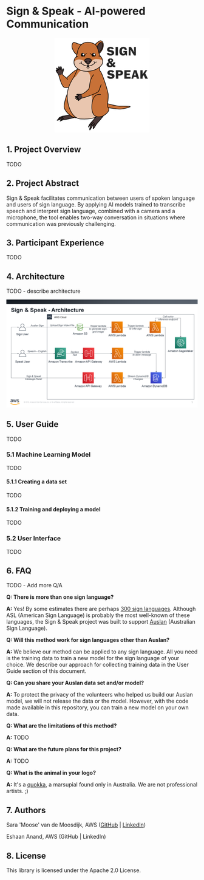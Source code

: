 # Sign & Speak - AI-powered Communication

<p align="center"><img src="img/sign-and-speak-logo-small.png" /></p>

## 1. Project Overview

TODO

## 2. Project Abstract

Sign & Speak facilitates communication between users of spoken language and users of sign language. By applying AI models trained to transcribe speech and interpret sign language, combined with a camera and a microphone, the tool enables two-way conversation in situations where communication was previously challenging.

## 3. Participant Experience

TODO

## 4. Architecture

TODO - describe architecture 

<p align="center"><img src="img/sign-and-speak-architecture.png" /></p>

## 5. User Guide

TODO

### 5.1 Machine Learning Model

TODO

#### 5.1.1 Creating a data set

TODO

#### 5.1.2 Training and deploying a model

TODO

### 5.2 User Interface

TODO

## 6. FAQ

TODO - Add more Q/A

**Q: There is more than one sign language?**

**A:** Yes! By some estimates there are perhaps [300 sign languages](https://en.wikipedia.org/wiki/List_of_sign_languages). Although ASL (American Sign Language) is probably the most well-known of these languages, the Sign & Speak project was built to support [Auslan](https://en.wikipedia.org/wiki/Auslan) (Australian Sign Language).

**Q: Will this method work for sign languages other than Auslan?**

**A:** We believe our method can be applied to any sign language. All you need is the training data to train a new model for the sign language of your choice. We describe our approach for collecting training data in the User Guide section of this document.

**Q: Can you share your Auslan data set and/or model?**

**A:** To protect the privacy of the volunteers who helped us build our Auslan model, we will not release the data or the model. However, with the code made available in this repository, you can train a new model on your own data.

**Q: What are the limitations of this method?**

**A:** TODO

**Q: What are the future plans for this project?**

**A:** TODO

**Q: What is the animal in your logo?**

**A:** It's a [quokka](https://duckduckgo.com/?q=quokka&t=ffnt&atb=v176-1&iax=images&ia=images), a marsupial found only in Australia. We are not professional artists. ;)

## 7. Authors

Sara 'Moose' van de Moosdijk, AWS ([GitHub](https://github.com/moose-in-australia/) | [LinkedIn](https://www.linkedin.com/in/saravandemoosdijk/))

Eshaan Anand, AWS (GitHub | LinkedIn)

## 8. License

This library is licensed under the Apache 2.0 License.